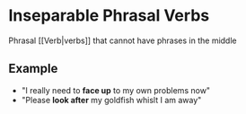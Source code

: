 # Inseparable Phrasal Verbs
Phrasal [[Verb|verbs]] that cannot have phrases in the middle


## Example
- "I really need to **face up** to my own problems now"
- "Please **look after** my goldfish whislt I am away"